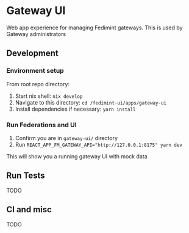 # Gateway UI

Web app experience for managing Fedimint gateways. This is used by Gateway administrators

## Development

### Environment setup

From root repo directory:

1. Start nix shell: `nix develop`
1. Navigate to this directory: `cd /fedimint-ui/apps/gateway-ui`
1. Install dependencies if necessary: `yarn install`

### Run Federations and UI

1. Confirm you are in `gateway-ui/` directory
1. Run `REACT_APP_FM_GATEWAY_API="http://127.0.0.1:8175" yarn dev`

This will show you a running gateway UI with mock data

## Run Tests

TODO

## CI and misc

TODO
